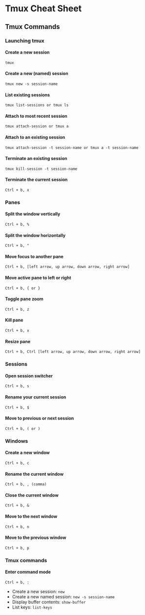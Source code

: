 # Tmux Cheat Sheet

## Tmux Commands

### Launching tmux

#### Create a new session

```shell
tmux
```

#### Create a new (named) session

```shell
tmux new -s session-name
```

#### List existing sessions

```shell
tmux list-sessions or tmux ls
```

#### Attach to most recent session

```shell
tmux attach-session or tmux a
```

#### Attach to an existing session

```shell
tmux attach-session -t session-name or tmux a -t session-name
```

#### Terminate an existing session

```shell
tmux kill-session -t session-name
```

#### Terminate the current session

```shell
Ctrl + b, x
```

### Panes

#### Split the window vertically

```shell
Ctrl + b, %
```

#### Split the window horizontally

```shell
Ctrl + b, "
```

#### Move focus to another pane

```shell
Ctrl + b, [left arrow, up arrow, down arrow, right arrow]
```

#### Move active pane to left or right

```shell
Ctrl + b, { or }
```

#### Toggle pane zoom

```shell
Ctrl + b, z
```

#### Kill pane

```shell
Ctrl + b, x
```

#### Resize pane

```shell
Ctrl + b, Ctrl [left arrow, up arrow, down arrow, right arrow]
```

### Sessions

#### Open session switcher

```shell
Ctrl + b, s
```

#### Rename your current session

```shell
Ctrl + b, $
```

####  Move to previous or next session

```shell
Ctrl + b, ( or )
```

### Windows

#### Create a new window

```shell
Ctrl + b, c
```

#### Rename the current window

```shell
Ctrl + b, , (comma)
```

#### Close the current window

```shell
Ctrl + b, &
```

#### Move to the next window

```shell
Ctrl + b, n
```

#### Move to the previous window

```shell
Ctrl + b, p
```

### Tmux commands

#### Enter command mode

```shell
Ctrl + b, :
```

- Create a new session: `new`
- Create a new named session: `new -s session-name`
- Display buffer contents: `show-buffer`
- List keys: `list-keys`